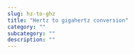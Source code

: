 ```yaml
---
slug: hz-to-ghz
title: "Hertz to gigahertz conversion"
category: ""
subcategory: ""
description: ""
---
```



